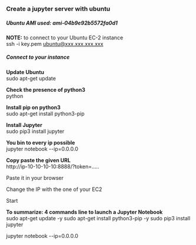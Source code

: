 ### Create a jupyter server with ubuntu

##### Ubuntu AMI used: ami-04b9e92b5572fa0d1

**NOTE:** to connect to your Ubuntu EC-2 instance  
ssh -i key.pem ubuntu@xxx.xxx.xxx.xxx


##### Connect to your instance
**Update Ubuntu**  
sudo apt-get update  

**Check the presence of python3**  
python  

**Install pip on python3**  
sudo apt-get install python3-pip  

**Install Jupyter**  
sudo pip3 install jupyter  

**You bin to every ip possible**  
jupyter notebook --ip=0.0.0.0  

**Copy paste the given URL**  
http://ip-10-10-10-10:8888/?token=.....  

Paste it in your browser  

Change the IP with the one of your EC2  

Start  


**To summarize: 4 commands line to launch a Jupyter Notebook**    
sudo apt-get update -y
sudo apt-get install python3-pip -y
sudo pip3 install jupyter

jupyter notebook --ip=0.0.0.0
